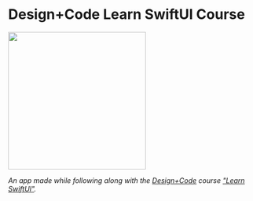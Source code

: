 # Design+Code Learn SwiftUI Course

<div style="text-align: left;">
  <img src="./" width="280px"/>
</div>

_An app made while following along with the [Design+Code](https://designcode.io/) course ["Learn SwiftUI"](https://designcode.io/swiftui-course)._

